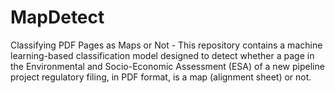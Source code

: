 # MapDetect
Classifying PDF Pages as Maps or Not - This repository contains a machine learning-based classification model designed to detect whether a page in the Environmental and Socio-Economic Assessment (ESA) of a new pipeline project regulatory filing, in PDF format, is a map (alignment sheet) or not.
